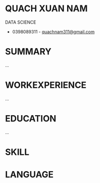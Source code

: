 # QUACH XUAN NAM
DATA SCIENCE
* 0398089311 - quachnam311@gmail.com
# SUMMARY
...
# WORKEXPERIENCE
...
# EDUCATION
...
# SKILL
# LANGUAGE
